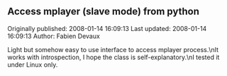 ## Access mplayer (slave mode) from python

Originally published: 2008-01-14 16:09:13
Last updated: 2008-01-14 16:09:13
Author: Fabien Devaux

Light but somehow easy to use interface to access mplayer process.\nIt works with introspection, I hope the class is self-explanatory.\nI tested it under Linux only.